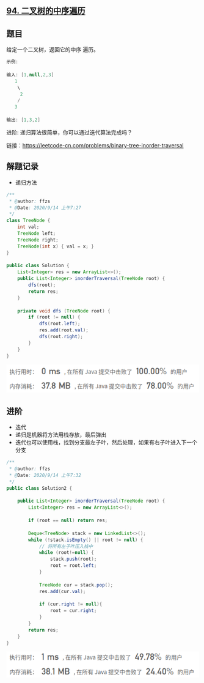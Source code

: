 ## [94. 二叉树的中序遍历](https://leetcode-cn.com/problems/binary-tree-inorder-traversal/)

## 题目

给定一个二叉树，返回它的中序 遍历。

```java
示例:

输入: [1,null,2,3]
   1
    \
     2
    /
   3

输出: [1,3,2]
```

进阶: 递归算法很简单，你可以通过迭代算法完成吗？


链接：https://leetcode-cn.com/problems/binary-tree-inorder-traversal



## 解题记录

+ 递归方法

```java
/**
 * @author: ffzs
 * @Date: 2020/9/14 上午7:27
 */
class TreeNode {
    int val;
    TreeNode left;
    TreeNode right;
    TreeNode(int x) { val = x; }
}

public class Solution {
    List<Integer> res = new ArrayList<>();
    public List<Integer> inorderTraversal(TreeNode root) {
        dfs(root);
        return res;
    }

    private void dfs (TreeNode root) {
        if (root != null) {
            dfs(root.left);
            res.add(root.val);
            dfs(root.right);
        }
    }
}
```

![image-20200914074731129](README.assets/image-20200914074731129.png)



## 进阶

+ 迭代
+ 递归是机器将方法用栈存放，最后弹出
+ 迭代也可以使用栈，找到分支最左子叶，然后处理，如果有右子叶进入下一个分支

```java
/**
 * @author: ffzs
 * @Date: 2020/9/14 上午7:32
 */
public class Solution2 {

    public List<Integer> inorderTraversal(TreeNode root) {
        List<Integer> res = new ArrayList<>();

        if (root == null) return res;

        Deque<TreeNode> stack = new LinkedList<>();
        while (!stack.isEmpty() || root != null) {
            // 将所有左子叶压入栈中
            while (root!=null) {
                stack.push(root);
                root = root.left;
            }

            TreeNode cur = stack.pop();
            res.add(cur.val);

            if (cur.right != null){
                root = cur.right;
            }
        }
        return res;
    }
}
```

![image-20200914074746190](README.assets/image-20200914074746190.png)